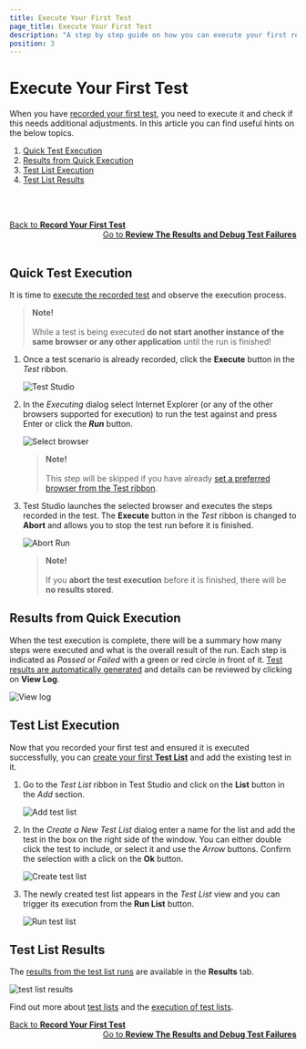 ```yaml
---
title: Execute Your First Test
page_title: Execute Your First Test
description: "A step by step guide on how you can execute your first recorded test in Test Studio project. Execute a test in Test Studio Project. Start automating with Test Studio."
position: 3
---
```

# Execute Your First Test

When you have  <a href="/getting-started/first-test" target="_blank">recorded your first test</a>, you need to execute it and check if this needs additional adjustments. In this article you can find useful hints on the below topics.

1. [Quick Test Execution](#quick-test-execution)
2. [Results from Quick Execution](#results-from-quick-execution)
3. [Test List Execution](#test-list-execution)
4. [Test List Results](#test-list-results)

<br><br>
<div><a href="/getting-started/first-test">Back to <strong>Record Your First Test</strong></a><a style="float:right" href="/getting-started/analyze-the-results">Go to <strong>Review The Results and Debug Test Failures</strong></a></div>
<br><br>

## Quick Test Execution

It is time to <a href="/automated-tests/test-execution/quick-execution" target="_blank">execute the recorded test</a> and observe the execution process.

> __Note!__
> <br>
> <br>
> While a test is being executed **do not start another instance of the same browser or any other application** until the run is finished!

1. Once a test scenario is already recorded, click the **Execute** button in the _Test_ ribbon.

    ![Test Studio](/img/getting-started/first-project/fig08.png)

2. In the _Executing_ dialog select Internet Explorer (or any of the other browsers supported for execution) to run the test against and press Enter or click the ***Run*** button.

    ![Select browser](/img/getting-started/first-project/fig09.png)

    > __Note!__
    > <br>
    > <br>
    > This step will be skipped if you have already <a href="/general-information/test-execution/quick-execution" target="_blank">set a preferred browser from the Test ribbon</a>.

3. Test Studio launches the selected browser and executes the steps recorded in the test. The **Execute** button in the _Test_ ribbon is changed to __Abort__ and allows you to stop the test run before it is finished.

    ![Abort Run](/img/getting-started/first-project/fig10.png)

    > __Note!__
    > <br>
    > <br>
    > If you __abort the test execution__ before it is finished, there will be __no results stored__.

## Results from Quick Execution

When the test execution is complete, there will be a summary how many steps were executed and what is the overall result of the run. Each step is indicated as *Passed* or *Failed* with a green or red circle in front of it. <a href="/automated-tests/test-results/analyze-quick-run-results" target="_blank">Test results are automatically generated</a> and details can be reviewed by clicking on **View Log**.

![View log](/img/getting-started/first-project/fig14.png)

## Test List Execution

Now that you recorded your first test and ensured it is executed successfully, you can <a href="/features/test-lists/create-test-lists" target="_blank">create your first __Test List__</a> and add the existing test in it.

1. Go to the _Test List_ ribbon in Test Studio and click on the __List__ button in the _Add_ section.

    ![Add test list](/img/getting-started/first-project/add-test-list.png)

2. In the _Create a New Test List_ dialog enter a name for the list and add the test in the box on the right side of the window. You can either double click the test to include, or select it and use the _Arrow_ buttons. Confirm the selection with a click on the __Ok__ button.

    ![Create test list](/img/getting-started/first-project/create-test-list.png)

3. The newly created test list appears in the _Test List_ view and you can trigger its execution from the __Run List__ button.

    ![Run test list](/img/getting-started/first-project/run-test-list.png)

## Test List Results

The <a href="/automated-tests/test-list-results/calendar" target="_blank">results from the test list runs</a> are available in the **Results** tab.

![test list results](/img/getting-started/first-project/test-list-results.png)

Find out more about <a href="/automated-tests/test-lists/test-lists-standalone" target="_blank">test lists</a> and the <a href="/automated-tests/test-lists/test-list-execution" target="_blank">execution of test lists</a>.

<div><a href="/getting-started/first-test">Back to <strong>Record Your First Test</strong></a><a style="float:right" href="/getting-started/analyze-the-results">Go to <strong>Review The Results and Debug Test Failures</strong></a></div>